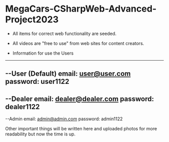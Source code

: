 # MegaCars-CSharpWeb-Advanced-Project2023

* All items for correct web functionality are seeded.
* All videos are "free to use" from web sites for content creators.

* Information for use the Users
------------------------
--User (Default)
email: 
user@user.com
password: 
user1122
------------------------
--Dealer
email: 
dealer@dealer.com
password: 
dealer1122
------------------------
--Admin
email: 
admin@admin.com
password: 
admin1122


Other important things will be written here and uploaded photos for more readability but now the time is up.
